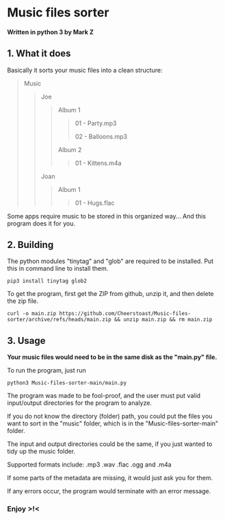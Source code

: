 # Music files sorter
#### Written in python 3 by Mark Z

## 1. What it does

Basically it sorts your music files into a clean structure:

> Music
>> Joe
>>> Album 1
>>>> 01 - Party.mp3
>>>> 
>>>> 02 - Balloons.mp3
>>>> 
>>> Album 2
>>>> 01 - Kittens.m4a
>>> 
>> Joan
>>> Album 1
>>>> 01 - Hugs.flac

Some apps require music to be stored in this organized way... And this program does it for you. 

## 2. Building
The python modules "tinytag" and "glob" are required to be installed. Put this in command line to install them.

    pip3 install tinytag glob2
To get the program, first get the ZIP from github, unzip it, and then delete the zip file.

    curl -o main.zip https://github.com/Cheerstoast/Music-files-sorter/archive/refs/heads/main.zip && unzip main.zip && rm main.zip

## 3. Usage
**Your music files would need to be in the same disk as the "main.py" file.**
    
To run the program, just run

    python3 Music-files-sorter-main/main.py

The program was made to be fool-proof, and the user must put valid input/output directories for the program to analyze.

If you do not know the directory (folder) path, you could put the files you want to sort in the "music" folder, which is in the "Music-files-sorter-main" folder.

The input and output directories could be the same, if you just wanted to tidy up the music folder.

Supported formats include: .mp3 .wav .flac .ogg and .m4a

If some parts of the metadata are missing, it would just ask you for them.

If any errors occur, the program would terminate with an error message.

### Enjoy >!<
